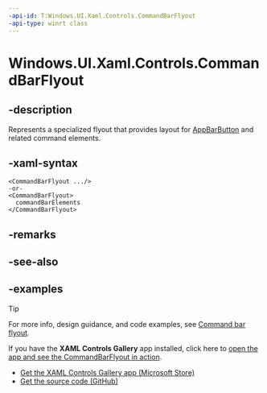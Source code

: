 ```yaml
---
-api-id: T:Windows.UI.Xaml.Controls.CommandBarFlyout
-api-type: winrt class
---
```


<!-- Class syntax.
public class CommandBarFlyout : FlyoutBase, FlyoutBase
-->

# Windows.UI.Xaml.Controls.CommandBarFlyout

## -description

Represents a specialized flyout that provides layout for [AppBarButton](appbarbutton.md) and related command elements.

## -xaml-syntax

```xaml
<CommandBarFlyout .../>
-or-
<CommandBarFlyout>
  commandBarElements
</CommandBarFlyout>
```

## -remarks

## -see-also

## -examples

> [!TIP]
> For more info, design guidance, and code examples, see [Command bar flyout](/windows/uwp/design/controls-and-patterns/command-bar-flyout).
>
> If you have the **XAML Controls Gallery** app installed, click here to [open the app and see the CommandBarFlyout in action](xamlcontrolsgallery:/item/CommandBarFlyout).
> + [Get the XAML Controls Gallery app (Microsoft Store)](https://www.microsoft.com/store/productId/9MSVH128X2ZT)
> + [Get the source code (GitHub)](https://github.com/Microsoft/Windows-universal-samples/tree/master/Samples/XamlUIBasics)